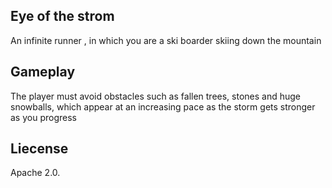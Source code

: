 ## Eye of the strom
An infinite runner , in which you are a ski boarder skiing down the mountain

## Gameplay
The player must avoid obstacles such as fallen trees, stones and huge snowballs, which appear at an increasing pace as the storm gets stronger as you progress

## Liecense
Apache 2.0.
